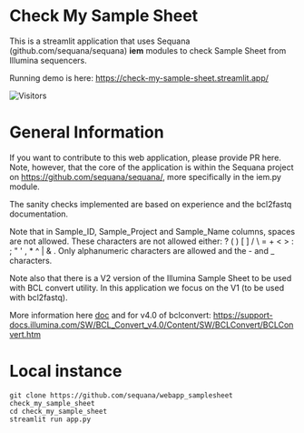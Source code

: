 # Check My Sample Sheet

This is a streamlit application that uses Sequana (github.com/sequana/sequana) **iem** modules to check Sample Sheet from Illumina sequencers.

Running demo is here: https://check-my-sample-sheet.streamlit.app/

![Visitors](https://api.visitorbadge.io/api/visitors?path=https%3A%2F%2Fcheck-my-sample-sheet.streamlit.app%2F&countColor=%23263759)


# General Information

If you want to contribute to this web application, please provide PR here. Note, however, that the core of the application is within the Sequana project on https://github.com/sequana/sequana/, more specifically in the iem.py module.

The sanity checks implemented are based on experience and the bcl2fastq documentation. 

Note that in Sample_ID, Sample_Project and Sample_Name columns, spaces are not allowed. These characters are not allowed  either: ? ( ) [ ] / \ = + < > : ; " ' , * ^ | & . Only alphanumeric characters are allowed and the - and _ characters.

Note also that there is a V2 version of the Illumina Sample Sheet to be used with BCL convert utility. In this application we focus on the V1 (to be used with bcl2fastq).


More information here [doc](https://support-docs.illumina.com/APP/AppBCLConvert_v1_3/Content/APP/DataSection_swBCL_swBS_appBCL.htm)
and for v4.0 of bclconvert: https://support-docs.illumina.com/SW/BCL_Convert_v4.0/Content/SW/BCLConvert/BCLConvert.htm


# Local instance

    git clone https://github.com/sequana/webapp_samplesheet check_my_sample_sheet
    cd check_my_sample_sheet
    streamlit run app.py


